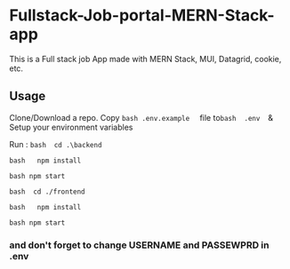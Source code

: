 # Fullstack-Job-portal-MERN-Stack-app
This is a Full stack job App made with MERN Stack, MUI, Datagrid, cookie, etc. 

## Usage

Clone/Download a repo.
Copy ```bash .env.example  ``` file to```bash  .env  ```& Setup your environment variables

Run  :
```bash  cd .\backend     ```

```bash   npm install   ```

```bash npm start    ```

```bash  cd ./frontend   ```

```bash   npm install   ```

```bash npm start    ```

### and don't forget to change USERNAME and PASSEWPRD in .env
